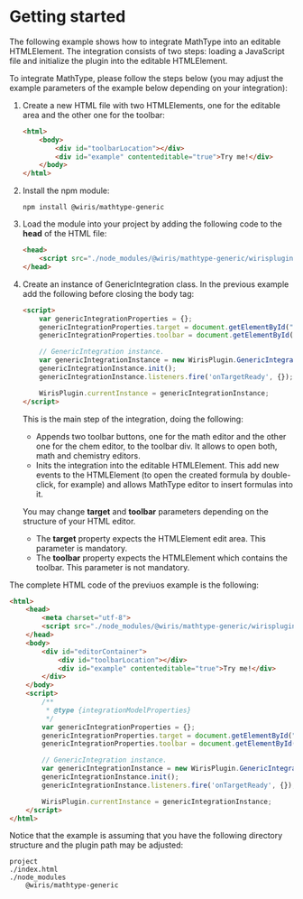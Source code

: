 # Getting started
The following example shows how to integrate MathType into an editable HTMLElement. The integration consists of two steps: loading a JavaScript file and initialize the plugin into the editable HTMLElement.

To integrate MathType, please follow the steps below (you may adjust the example parameters of the example below depending on your integration):

1. Create a new HTML file with two HTMLElements, one for the editable area and the other one for the toolbar:
    ```html
    <html>
        <body>
            <div id="toolbarLocation"></div>
            <div id="example" contenteditable="true">Try me!</div>
        </body>
    </html>
    ```

2. Install the npm module:
    ```
    npm install @wiris/mathtype-generic
    ```

3. Load the module into your project by adding the following code to the **head** of the HTML file:
    ```html
    <head>
        <script src="./node_modules/@wiris/mathtype-generic/wirisplugin-generic.js"></script>
    </head>
    ```
4. Create an instance of GenericIntegration class. In the previous example add the following before closing the body tag:
    ```html
    <script>
        var genericIntegrationProperties = {};
        genericIntegrationProperties.target = document.getElementById("example");
        genericIntegrationProperties.toolbar = document.getElementById("toolbarLocation");

        // GenericIntegration instance.
        var genericIntegrationInstance = new WirisPlugin.GenericIntegration(genericIntegrationProperties);
        genericIntegrationInstance.init();
        genericIntegrationInstance.listeners.fire('onTargetReady', {});

        WirisPlugin.currentInstance = genericIntegrationInstance;
    </script>
    ```
    This is the main step of the integration, doing the following:
    * Appends two toolbar buttons, one for the math editor and the other one for the chem editor, to the toolbar div. It allows to open both, math and chemistry editors.
    * Inits the integration into the editable HTMLElement. This add new events to the HTMLElement (to open the created formula by double-click, for example) and allows MathType editor to insert formulas into it.

    You may change **target** and **toolbar** parameters depending on the structure of your HTML editor.
    * The **target** property expects the HTMLElement edit area. This parameter is mandatory.
    * The **toolbar** property expects the HTMLElement which contains the toolbar. This parameter is not mandatory.

The complete HTML code of the previuos example is the following:
```html
<html>
    <head>
        <meta charset="utf-8">
        <script src="./node_modules/@wiris/mathtype-generic/wirisplugin-generic.js"></script>
    </head>
    <body>
        <div id="editorContainer">
            <div id="toolbarLocation"></div>
            <div id="example" contenteditable="true">Try me!</div>
        </div>
    </body>
    <script>
        /**
         * @type {integrationModelProperties}
         */
        var genericIntegrationProperties = {};
        genericIntegrationProperties.target = document.getElementById("example");
        genericIntegrationProperties.toolbar = document.getElementById("toolbarLocation");

        // GenericIntegration instance.
        var genericIntegrationInstance = new WirisPlugin.GenericIntegration(genericIntegrationProperties);
        genericIntegrationInstance.init();
        genericIntegrationInstance.listeners.fire('onTargetReady', {});

        WirisPlugin.currentInstance = genericIntegrationInstance;
    </script>
</html>
```

Notice that the example is assuming that you have the following directory structure and the plugin path may be adjusted:
```
project
./index.html
./node_modules
    @wiris/mathtype-generic
```


